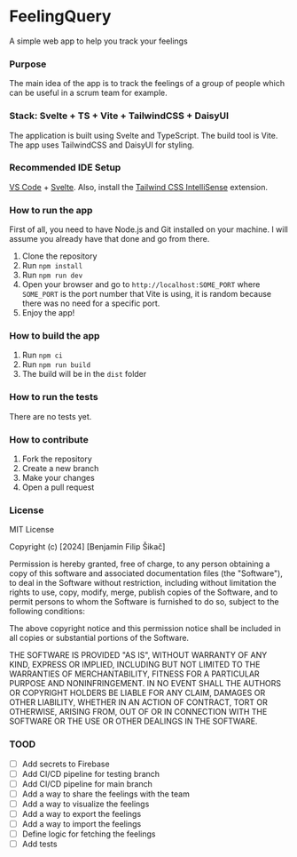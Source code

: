 # FeelingQuery

A simple web app to help you track your feelings

### Purpose

The main idea of the app is to track the feelings of a group of people which can be useful in a scrum team for example.

### Stack: Svelte + TS + Vite + TailwindCSS + DaisyUI

The application is built using Svelte and TypeScript. The build tool is Vite.
The app uses TailwindCSS and DaisyUI for styling.

### Recommended IDE Setup

[VS Code](https://code.visualstudio.com/) + [Svelte](https://marketplace.visualstudio.com/items?itemName=svelte.svelte-vscode).
Also, install the [Tailwind CSS IntelliSense](https://marketplace.visualstudio.com/items?itemName=bradlc.vscode-tailwindcss) extension.

### How to run the app

First of all, you need to have Node.js and Git installed on your machine.
I will assume you already have that done and go from there.

1. Clone the repository
2. Run `npm install`
3. Run `npm run dev`
4. Open your browser and go to `http://localhost:SOME_PORT` where `SOME_PORT` is the port number that Vite is using, it is random because there was no need for a specific port.
5. Enjoy the app!

### How to build the app

1. Run `npm ci`
2. Run `npm run build`
3. The build will be in the `dist` folder

### How to run the tests

There are no tests yet.

### How to contribute

1. Fork the repository
2. Create a new branch
3. Make your changes
4. Open a pull request

### License

MIT License

Copyright (c) [2024] [Benjamin Filip Šikač]

Permission is hereby granted, free of charge, to any person obtaining a copy
of this software and associated documentation files (the "Software"), to deal
in the Software without restriction, including without limitation the rights
to use, copy, modify, merge, publish copies of the Software,
and to permit persons to whom the Software is
furnished to do so, subject to the following conditions:

The above copyright notice and this permission notice shall be included in all
copies or substantial portions of the Software.

THE SOFTWARE IS PROVIDED "AS IS", WITHOUT WARRANTY OF ANY KIND, EXPRESS OR
IMPLIED, INCLUDING BUT NOT LIMITED TO THE WARRANTIES OF MERCHANTABILITY,
FITNESS FOR A PARTICULAR PURPOSE AND NONINFRINGEMENT. IN NO EVENT SHALL THE
AUTHORS OR COPYRIGHT HOLDERS BE LIABLE FOR ANY CLAIM, DAMAGES OR OTHER
LIABILITY, WHETHER IN AN ACTION OF CONTRACT, TORT OR OTHERWISE, ARISING FROM,
OUT OF OR IN CONNECTION WITH THE SOFTWARE OR THE USE OR OTHER DEALINGS IN THE
SOFTWARE.

### TOOD

- [ ] Add secrets to Firebase
- [ ] Add CI/CD pipeline for testing branch
- [ ] Add CI/CD pipeline for main branch
- [ ] Add a way to share the feelings with the team
- [ ] Add a way to visualize the feelings
- [ ] Add a way to export the feelings
- [ ] Add a way to import the feelings
- [ ] Define logic for fetching the feelings
- [ ] Add tests

